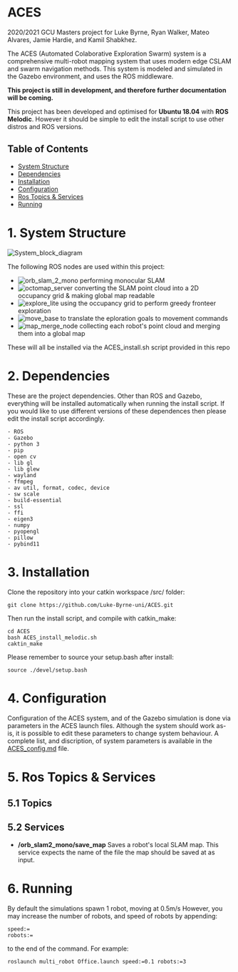 # ACES
2020/2021 GCU Masters project for Luke Byrne, Ryan Walker, Mateo Alvares, Jamie Hardie, and Kamil Shabkhez.

The ACES (Automated Colaborative Exploration Swarm) system is a comprehensive multi-robot mapping system that uses modern edge CSLAM and swarm navigation methods. This system is modeled and simulated in the Gazebo environment, and uses the ROS middleware.

**This project is still in development, and therefore further documentation will be coming.**

This project has been developed and optimised for **Ubuntu 18.04** with **ROS Melodic**. However it should be simple to edit the install script to use other distros and ROS versions.

## Table of Contents

- [System Structure](#1-system-structure)
- [Dependencies](#2-dependencies)
- [Installation](#3-installation)
- [Configuration](#4-configuration)
- [Ros Topics & Services](#5-ros-topics--services)
- [Running](#6-running)


# 1. System Structure
![System_block_diagram](https://github.com/Luke-Byrne-uni/ACES/blob/main/system1.png?raw=true)

The following ROS nodes are used within this project:
- ![orb_slam_2_mono](https://github.com/appliedAI-Initiative/orb_slam_2_ros) performing monocular SLAM
- ![octomap_server](http://wiki.ros.org/octomap_server) converting the SLAM point cloud into a 2D occupancy grid & making global map readable
- ![explore_lite](http://wiki.ros.org/explore_lite) using the occupancy grid to perform greedy fronteer exploration
- ![move_base](http://wiki.ros.org/move_base) to translate the eploration goals to movement commands
- ![map_merge_node](http://wiki.ros.org/map_merge_3d) collecting each robot's point cloud and merging them into a global map

These will all be installed via the ACES_install.sh script provided in this repo


# 2. Dependencies
These are the project dependencies. Other than ROS and Gazebo, everything will be installed automatically when running the install script.
If you would like to use different versions of these dependences then please edit the install script accordingly.
```
- ROS
- Gazebo
- python 3
- pip
- open cv
- lib gl
- lib glew
- wayland
- ffmpeg
- av util, format, codec, device
- sw scale
- build-essential
- ssl
- ffi
- eigen3
- numpy
- pyopengl
- pillow
- pybind11
```


# 3. Installation
Clone the repository into your catkin workspace /src/ folder:
```
git clone https://github.com/Luke-Byrne-uni/ACES.git
```
Then run the install script, and compile with catkin_make:
```
cd ACES
bash ACES_install_melodic.sh
caktin_make
```
Please remember to source your setup.bash after install:
```
source ./devel/setup.bash
```

# 4. Configuration
Configuration of the ACES system, and of the Gazebo simulation is done via parameters in the ACES launch files. Although the system should work as-is, it is possible to edit these parameters to change system behaviour. A complete list, and discription, of system parameters is available in the [ACES_config.md](https://github.com/Luke-Byrne-uni/ACES/blob/main/ACES_config.md) file.


# 5. Ros Topics & Services

## 5.1 Topics


## 5.2 Services

- **/orb_slam2_mono/save_map** Saves a robot's local SLAM map. This service expects the name of the file the map should be saved at as input.


# 6. Running
By default the simulations spawn 1 robot, moving at 0.5m/s
However, you may increase the number of robots, and speed of robots by appending:
```
speed:=
robots:=
```
to the end of the command. For example:
```
roslaunch multi_robot Office.launch speed:=0.1 robots:=3
```




